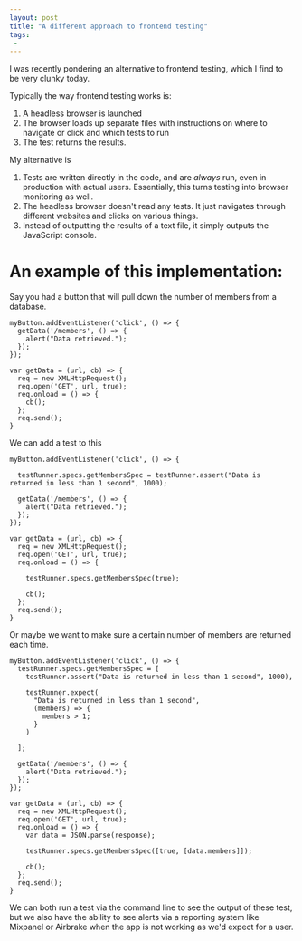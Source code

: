 ```yaml
---
layout: post
title: "A different approach to frontend testing"
tags:
 -
---
```


I was recently pondering an alternative to frontend testing, which I find to be very clunky today.

Typically the way frontend testing works is:

1. A headless browser is launched
2. The browser loads up separate files with instructions on where to navigate or click and which tests to run
3. The test returns the results.

My alternative is

1. Tests are written directly in the code, and are *always* run, even in production with actual users.
   Essentially, this turns testing into browser monitoring as well.
2. The headless browser doesn't read any tests. It just navigates through different websites and clicks on various things.
3. Instead of outputting the results of a text file, it simply outputs the JavaScript console.

# An example of this implementation:

Say you had a button that will pull down the number of members from a database.

    myButton.addEventListener('click', () => {
      getData('/members', () => {
        alert("Data retrieved.");
      });
    });

    var getData = (url, cb) => {
      req = new XMLHttpRequest();
      req.open('GET', url, true);
      req.onload = () => {
        cb();
      };
      req.send();
    }

We can add a test to this


    myButton.addEventListener('click', () => {

      testRunner.specs.getMembersSpec = testRunner.assert("Data is returned in less than 1 second", 1000);

      getData('/members', () => {
        alert("Data retrieved.");
      });
    });

    var getData = (url, cb) => {
      req = new XMLHttpRequest();
      req.open('GET', url, true);
      req.onload = () => {
        
        testRunner.specs.getMembersSpec(true);

        cb();
      };
      req.send();
    }

Or maybe we want to make sure a certain number of members are returned each time.

    myButton.addEventListener('click', () => {
      testRunner.specs.getMembersSpec = [
        testRunner.assert("Data is returned in less than 1 second", 1000),

        testRunner.expect(
          "Data is returned in less than 1 second", 
          (members) => {
            members > 1;
          }
        )

      ];

      getData('/members', () => {
        alert("Data retrieved.");
      });
    });

    var getData = (url, cb) => {
      req = new XMLHttpRequest();
      req.open('GET', url, true);
      req.onload = () => {
        var data = JSON.parse(response);

        testRunner.specs.getMembersSpec([true, [data.members]]);

        cb();
      };
      req.send();
    }

We can both run a test via the command line to see the output of these test, but we also have the ability to 
see alerts via a reporting system like Mixpanel or Airbrake when the app is not working as we'd expect for a user.
